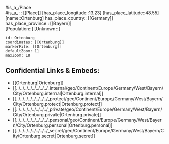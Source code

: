﻿---
location: [48.55,13.23] 
mapzoom: [7,12] 
mapmarker: city 
type: City
tags:
- geo/City


SpocWebEntityId: 33146
isDeleted: false
confidential: public

---
#is_a_/Place  
#is_a_ :: [[Place]] 
[has_place_longitude::13.23] 
[has_place_latitude::48.55] 
[name::Ortenburg] 
has_place_country:: [[Germany]]  
has_place_province:: [[Bayern]]  
[Population::] 
[Unknown::] 


```leaflet
id: Ortenburg
coordinates: [[Ortenburg]] 
markerFile: [[Ortenburg]] 
defaultZoom: 11 
maxZoom: 18
```


## Confidential Links & Embeds: 
- [[Ortenburg|Ortenburg]]  
- [[../../../../../../../../_internal/geo/Continent/Europe/Germany/West/Bayern/City/Ortenburg.internal|Ortenburg.internal]] 
- [[../../../../../../../../_protect/geo/Continent/Europe/Germany/West/Bayern/City/Ortenburg.protect|Ortenburg.protect]] 
- [[../../../../../../../../_private/geo/Continent/Europe/Germany/West/Bayern/City/Ortenburg.private|Ortenburg.private]] 
- [[../../../../../../../../_personal/geo/Continent/Europe/Germany/West/Bayern/City/Ortenburg.personal|Ortenburg.personal]] 
- [[../../../../../../../../_secret/geo/Continent/Europe/Germany/West/Bayern/City/Ortenburg.secret|Ortenburg.secret]] 

